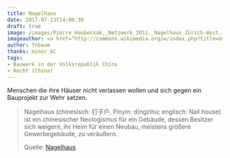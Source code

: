 ```yaml
---
title: Nagelhaus
date: 2017-07-13T14:00:39
draft: true
image: /images/Pierre_Haubensak,_Netzwerk_2011,_Nagelhaus_Zürich-West.JPG
imageauthor: <a href="http://commons.wikimedia.org/w/index.php?title=User:Pascale.gmuer&amp;action=edit&amp;redlink=1" class="new" title="User:Pascale.gmuer (page does not exist)">Pascale.gmuer</a>
author: fnbaum
thanks: minor_GC
tags:
- Bauwerk in der Volksrepublik China
- Recht (China)
---
```


Menschen die ihre Häuser nicht verlassen wollen und sich gegen ein
Bauprojekt zur Wehr setzen.

> Nagelhaus (chinesisch: 钉子户, Pinyin: dīngzihù; englisch: Nail house) ist ein
> chinesischer Neologismus für ein Gebäude, dessen Besitzer sich weigern, ihr
> Heim für einen Neubau, meistens größere Gewerbegebäude, zu veräußern.
>
> Quelle: [Nagelhaus](https://de.wikipedia.org/wiki/Nagelhaus)
